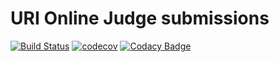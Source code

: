 # URI Online Judge submissions

[![Build Status](https://travis-ci.org/diegourban/uri-online-judge.svg?branch=master)](https://travis-ci.org/diegourban/uri-online-judge) [![codecov](https://codecov.io/gh/diegourban/uri-online-judge/branch/master/graph/badge.svg)](https://codecov.io/gh/diegourban/uri-online-judge) [![Codacy Badge](https://api.codacy.com/project/badge/Grade/0c734ce81b8d4c54ab86950462cd3499)](https://www.codacy.com/app/diego-urban88/uri-online-judge?utm_source=github.com&amp;utm_medium=referral&amp;utm_content=diegourban/uri-online-judge&amp;utm_campaign=Badge_Grade)
